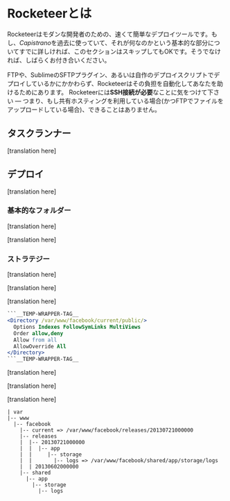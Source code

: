 # Rocketeerとは

<!--original
# What's Rocketeer ?
-->

Rocketeerはモダンな開発者のための、速くて簡単なデプロイツールです。もし、*Capistrano*を過去に使っていて、それが何なのかという基本的な部分についてすでに詳しければ、このセクションはスキップしてもOKです。そうでなければ、しばらくお付き合いください。

<!--original
Rocketeer is a fast and easy deploying tool for modern developers. If you've already used *Capistrano* in the past you're already familiar with the gist of what it does, and can probably skip this section. The rest of you, bear with me.
-->

FTPや、SublimeのSFTPプラグイン、あるいは自作のデプロイスクリプトでデプロイしているかにかかわらず、Rocketeerはその負担を自動化してあなたを助けるためにあります。
Rocketeerには**SSH接続が必要**なことに気をつけて下さい — つまり、もし共有ホスティングを利用している場合(かつFTPでファイルをアップロードしている場合)、できることはありません。

<!--original
Whether you've always deployed manually via FTP, plugins like SFTP for Sublime or via custom-made deploy scripts, Rocketeer is here to help you and automate your burden.
Please note that Rocketeer **requires an SSH connection** - meaning if you're on shared hosting (and use FTP to upload files), I probably can't do anything for you.
-->

## タスクランナー

<!--original
## Task runner
-->

[translation here]

<!--original
In its spirit, Rocketeer is a basic SSH task runner, it defines servers, commands to execute on said server, and run them according to various contexts. You can use Rocketeer as such, for this see the **Tasks** documentation.
-->

## デプロイ

<!--original
## Deployments
-->

[translation here]

<!--original
Rocketeer provides a handful of tasks built-in to deploy and manage your remote projects.
-->

### 基本的なフォルダー

<!--original
### Core folders
-->

[translation here]

<!--original
At its core, this package's strategy is inspired by Capistrano's and is relatively simple.
Before anything you'll provide Rocketeer with a `root_folder` on your server - this folder is Rocketeer's little self-contained world : whatever it does will be in that folder.
-->

[translation here]

<!--original
Then you give it your `application_name`. This is to let Rocketeer handle having multiple applications on the same server. The application name will be used to create a subfolder in the `root_folder` where everything related to _this_ application will happen.
If per example your `root_folder` is `/var/www/` and your `application_name` is `facebook`, then Rocketeer will create `/var/www/facebook/` and everything it does in the span of this project will happen in that folder.
Everything is packaged and contained, that way you can have as many applications on your server and it will still be all smooth.
-->

### ストラテジー

<!--original
### The strategy
-->

[translation here]

<!--original
As I said, Rocketeer's folder architecture is inspired by Capistrano's. Because as much as there are aspects of the latter I dislike, you cannot go against something that's been though out and refined for years either.
-->

[translation here]

<!--original
In the folder mentioned above (`/var/www/facebook/`), Rocketeer will create three folders.
-->

[translation here]

<!--original
**current** is where the _latest_ version of your application will always be. No matter what happens in the other folders, **that's the folder you want to serve online**. You never ever serve any other folder than this one, if you need to serve a release that is not the latest one (because the latest one is bugged per example) then you need to use Rocketeer's tools to rollback.
In our case, the Apache directive will look like this :
-->

```apache
```__TEMP-WRAPPER-TAG__
<Directory /var/www/facebook/current/public/>
  Options Indexes FollowSymLinks MultiViews
  Order allow,deny
  Allow from all
  AllowOverride All
</Directory>
```__TEMP-WRAPPER-TAG__
```

[translation here]

<!--original
The second folder, **releases**, is where the history of your application is stored. Every time you hit `deploy`, a timestamped folder will be created in _releases_ (20130721010101 per example for 2013-07-21 01:01:01). You can configure in your config file how deep the history goes : by default it will keep the four latest releases.
Once a new release is created and is ready to be served, Rocketeer will update the [symlink](http://en.wikipedia.org/wiki/Symbolic_link) of the `current` folder to make it point to it. This system is particularly flexible as it allows Rocketeer to simply update what folder `current` points to in case of rollback.
-->

[translation here]

<!--original
And finally the third folder, **shared**, is where files that are shared between each releases are stored. Take per example our Facebook application, it has users that can upload their avatars on it, and they are stored in `public/users/avatars`. This is all fine until you decide to deploy again and Rocketeer creates a new release pristine folder from scratch where your uploaded images won't be.
To solve this problem, in the config file you have a `shared` array where you can put paths relative to the root folder of your application, like `public/users/avatars`. Once Rocketeer see that, it will automatically move the folder `avatars` to `shared` and from there, every time you deploy, the new release will inherit all the shared folders.
By default Rocketeer always shares the logs of the application so that an history of the Exceptions that occurred is kept, but you can add as many folders as you like depending of your application. If you have an SQLite database that is stored in a file, you might want to share it too.
-->

[translation here]

<!--original
To sum it up, here is what your remote server will look like :
-->

```
| var
|-- www
  |-- facebook
    |-- current => /var/www/facebook/releases/20130721000000
    |-- releases
    |  |-- 20130721000000
    |  |  |-- app
    |  |     |-- storage
    |  |       |-- logs => /var/www/facebook/shared/app/storage/logs
    |  | 20130602000000
    |-- shared
      |-- app
        |-- storage
          |-- logs
```
